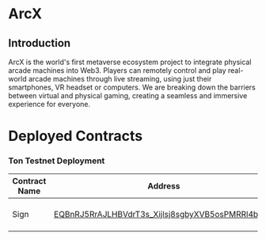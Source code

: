 # ArcX

## Introduction
ArcX is the world's first metaverse ecosystem project to integrate physical arcade machines into Web3. Players can remotely control and play real-world arcade machines through live streaming, using just their smartphones, VR headset or computers. We are breaking down the barriers between virtual and physical gaming, creating a seamless and immersive experience for everyone.


# Deployed Contracts

### Ton Testnet Deployment
 
| Contract Name  | Address                                    | Purpose                                   |
|----------------|--------------------------------------------|-------------------------------------------|
| Sign  | [EQBnRJ5RrAJLHBVdrT3s_Xijlsj8sgbyXVB5osPMRRl4bL1H](https://testnet.tonviewer.com/kQBnRJ5RrAJLHBVdrT3s_Xijlsj8sgbyXVB5osPMRRl4bAbN) | Ton Sign Contract |


